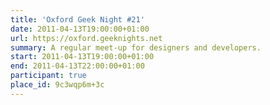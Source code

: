 ```yaml
---
title: 'Oxford Geek Night #21'
date: 2011-04-13T19:00:00+01:00
url: https://oxford.geeknights.net
summary: A regular meet-up for designers and developers.
start: 2011-04-13T19:00:00+01:00
end: 2011-04-13T22:00:00+01:00
participant: true
place_id: 9c3wqp6m+3c
---
```

